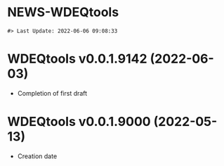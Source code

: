 NEWS-WDEQtools
================

<!-- NEWS.md is generated from NEWS.Rmd. Please edit that file -->

    #> Last Update: 2022-06-06 09:08:33

# WDEQtools v0.0.1.9142 (2022-06-03)

-   Completion of first draft

# WDEQtools v0.0.1.9000 (2022-05-13)

-   Creation date
